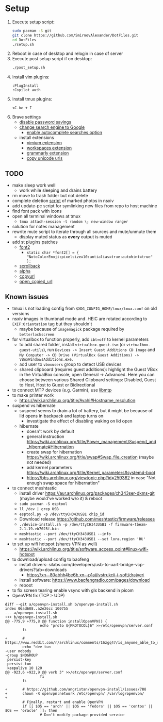 # Setup

1. Execute setup script:
   ```bash
   sudo pacman -S git
   git clone https://github.com/SmirnovAlexander/DotFiles.git
   cd DotFiles
   ./setup.sh
   ```
2. Reboot in case of desktop and relogin in case of server
3. Execute post setup script if on desktop:
   ```bash
   ./post_setup.sh
   ```
4. Install vim plugins:
   ```
   :PlugInstall
   :Copilot auth
   ```
5. Install tmux plugins:
   ```
   <C-b> + I
   ```
6. Brave settings
   - [disable password savings](brave://settings/passwords)
   - [change search engine to Google](brave://settings/search)
     - [enable autocomplete searches option](brave://settings/privacy)
   - install extensions
     - [vimium extension](https://chrome.google.com/webstore/detail/vimium/dbepggeogbaibhgnhhndojpepiihcmeb?hl=en)
     - [workspaces extension](https://chrome.google.com/webstore/detail/workspaces/hpljjefgmnkloakbfckghmlapghabgfa?hl=en)
     - [grammarly extension](https://chrome.google.com/webstore/detail/grammarly-grammar-checker/kbfnbcaeplbcioakkpcpgfkobkghlhen)
     - [copy unicode urls](https://chrome.google.com/webstore/detail/copy-unicode-urls/fnbbfiapefhkicjhecnoepbijhanpkjp/)

## TODO

- make sleep work well
  - work while sleeping and drains battery
- rm move to trash folder but not delete
- complete deletion [script](./config/nsxiv/exec/key-handler) of marked photos in nsxiv
- add update-pc script for symlinking new files from repo to host machine
- find font pack with icons
- open all terminal windows at tmux
  - `tmux attach-session -t random \; new-window ranger`
- solution for notes management
- rewrite mute script to iterate through all sources and mute/unmute them
  - display muted status as **every** output is muted
- add st plugins patches
  - [font2](https://st.suckless.org/patches/font2/)
    - `static char *font2[] = { "NotoColorEmoji:pixelsize=10:antialias=true:autohint=true" };`
  - [scrollback](https://st.suckless.org/patches/scrollback/)
  - [alpha](https://st.suckless.org/patches/alpha/)
  - [copyurl](https://st.suckless.org/patches/copyurl/)
  - [open_copied_url](https://st.suckless.org/patches/open_copied_url/)

## Known issues

- tmux is not loading config from `$XDG_CONFIG_HOME/tmux/tmux.conf` on old versions
- nsxiv images in thumbnail mode and .HEIC are rotated according to `EXIF:Orientation` tag but they shouldn't
  - maybe because of `imagemagick` package required by `betterlockscreen`
- for virtualbox to function properly, add `ibt=off` to kernel parameters
  - to add shared folder, install `virtualbox-guest-iso` (or `virtualbox-guest-utils`), run `Devices -> Insert Guest Additions CD Image` and `My Computer -> CD Drive (VirtualBox Guest Additions) -> VBoxWindowsAdditions.exe.`
  - add user to `vboxusers` group to detect USB devices
  - shared clipboard (requires guest additions): highlight the Guest VBox in the VirtualBox console, open General -> Advanced. Here you can choose between various Shared Clipboard settings: Disabled, Guest to Host, Host to Guest or Bidirectional
- to connect MTP devices (e.g. Garmin), use [libmtp](https://wiki.archlinux.org/title/Media_Transfer_Protocol#libmtp)
- to make printer work
  - https://wiki.archlinux.org/title/Avahi#Hostname_resolution
- suspend vs hibernate
  - suspend seems to drain a lot of battery, but it might be because of lid opens in backpack and laptop turns on
    - investigate the effect of disabling waking on lid open
  - hibernate
    - doesn't work by default
    - general instruction https://wiki.archlinux.org/title/Power_management/Suspend_and_hibernate#Hibernation
    - create swap for hibernation https://wiki.archlinux.org/title/swap#Swap_file_creation (maybe not needed)
    - add kernel parameters https://wiki.archlinux.org/title/Kernel_parameters#systemd-boot
    - https://bbs.archlinux.org/viewtopic.php?id=259382 in case "Not enough swap space for hibernation"
- to connect meshtastic
  - install driver https://aur.archlinux.org/packages/ch343ser-dkms-git (maybe would've worked w/o it) & reboot
  - `sudo pacman -S esptool`
  - `ll /dev | grep USB`
  - `esptool.py -p /dev/ttyCH343USB1 chip_id`
  - Download release https://github.com/meshtastic/firmware/releases
  - `./device-install.sh -p /dev/ttyCH343USB1 -f firmware-tbeam-2.1.19.eb7025f.bin`
  - `meshtastic --port /dev/ttyCH343USB1 --info`
  - `meshtastic --port /dev/ttyCH343USB1 --set lora.region 'RU'`
- to set up wifi hotspot (shares VPN as well)
  - https://wiki.archlinux.org/title/software_access_point#linux-wifi-hotspot
- to download/upload config to baofeng
  - install drivers: silabs.com/developers/usb-to-uart-bridge-vcp-drivers?tab=downloads
    - https://xn--80abhh4be6b.xn--p1ai/ivstrukcii-i-soft/drajveri
  - install software: https://www.baofengradio.com/pages/download
  - reboot
- to fix screen tearing enable vsync with glx backend in picom
- OpenVPN fix (TCP > UDP)

```
diff --git a/openvpn-install.sh b/openvpn-install.sh
index 06ad608..a2e26cc 100755
--- a/openvpn-install.sh
+++ b/openvpn-install.sh
@@ -775,9 +775,8 @@ function installOpenVPN() {
                echo "proto ${PROTOCOL}6" >>/etc/openvpn/server.conf
        fi

+       # https://www.reddit.com/r/archlinux/comments/16zgq47/is_anyone_able_to_run_openvpn_server_as_a_daemon/
        echo "dev tun
-user nobody
-group $NOGROUP
 persist-key
 persist-tun
 keepalive 10 120
@@ -923,6 +922,9 @@ verb 3" >>/etc/openvpn/server.conf
                fi
        fi

+       # https://github.com/angristan/openvpn-install/issues/788
+       chown -R openvpn:network /etc/openvpn/ /var/log/openvpn/
+
        # Finally, restart and enable OpenVPN
        if [[ $OS == 'arch' || $OS == 'fedora' || $OS == 'centos' || $OS == 'oracle' ]]; then
                # Don't modify package-provided service
```
